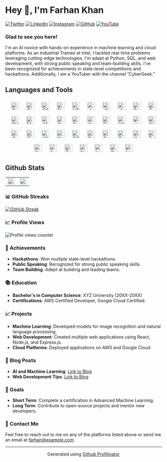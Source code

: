 # Hey 👋, I'm Farhan Khan

[![Twitter](https://img.shields.io/badge/twitter-%2300acee.svg?&style=for-the-badge&logo=twitter&logoColor=white)](https://twitter.com/FarhanKhank18)
[![LinkedIn](https://img.shields.io/badge/linkedin-%231E77B5.svg?&style=for-the-badge&logo=linkedin&logoColor=white)](https://linkedin.com/in/farhankhankundur)
[![Instagram](https://img.shields.io/badge/instagram-%23000000.svg?&style=for-the-badge&logo=instagram&logoColor=white)](https://instagram.com/farhan__khan__51)
[![GitHub](https://img.shields.io/badge/github-%2324292e.svg?&style=for-the-badge&logo=github&logoColor=white)](https://github.com/Farhankhankundur)
[![YouTube](https://img.shields.io/badge/youtube-%23EE4831.svg?&style=for-the-badge&logo=youtube&logoColor=white)](https://www.youtube.com/user/@cybergeek4865)

### Glad to see you here!

I'm an AI novice with hands-on experience in machine learning and cloud platforms. As an Industrial Trainee at Intel, I tackled real-time problems leveraging cutting-edge technologies. I'm adept at Python, SQL, and web development, with strong public speaking and team-building skills. I've been recognized for achievements in state-level competitions and hackathons. Additionally, I am a YouTuber with the channel ”CyberGeek.”

## Languages and Tools

<div align="center">
  <a href="https://reactjs.org/" target="_blank"><img style="margin: 10px" src="https://profilinator.rishav.dev/skills-assets/react-original-wordmark.svg" alt="React" height="25" /></a>
  <a href="https://getbootstrap.com/docs/3.4/javascript/" target="_blank"><img style="margin: 10px" src="https://profilinator.rishav.dev/skills-assets/bootstrap-plain.svg" alt="Bootstrap" height="25" /></a>
  <a href="https://www.w3schools.com/css/" target="_blank"><img style="margin: 10px" src="https://profilinator.rishav.dev/skills-assets/css3-original-wordmark.svg" alt="CSS3" height="25" /></a>
  <a href="https://www.electronjs.org/" target="_blank"><img style="margin: 10px" src="https://profilinator.rishav.dev/skills-assets/electron-original.svg" alt="Electron" height="25" /></a>
  <a href="https://en.wikipedia.org/wiki/HTML5" target="_blank"><img style="margin: 10px" src="https://profilinator.rishav.dev/skills-assets/html5-original-wordmark.svg" alt="HTML5" height="25" /></a>
  <a href="https://www.javascript.com/" target="_blank"><img style="margin: 10px" src="https://profilinator.rishav.dev/skills-assets/javascript-original.svg" alt="JavaScript" height="25" /></a>
  <a href="https://www.cprogramming.com/" target="_blank"><img style="margin: 10px" src="https://profilinator.rishav.dev/skills-assets/c-original.svg" alt="C" height="25" /></a>
  <a href="https://aws.amazon.com/" target="_blank"><img style="margin: 10px" src="https://profilinator.rishav.dev/skills-assets/amazonwebservices-original-wordmark.svg" alt="AWS" height="25" /></a>
  <a href="https://www.docker.com/" target="_blank"><img style="margin: 10px" src="https://profilinator.rishav.dev/skills-assets/docker-original-wordmark.svg" alt="Docker" height="25" /></a>
  <a href="https://www.typescriptlang.org/" target="_blank"><img style="margin: 10px" src="https://profilinator.rishav.dev/skills-assets/typescript-original.svg" alt="TypeScript" height="25" /></a>
  <a href="https://www.php.net/" target="_blank"><img style="margin: 10px" src="https://profilinator.rishav.dev/skills-assets/php-original.svg" alt="PHP" height="25" /></a>
  <a href="https://www.mysql.com/" target="_blank"><img style="margin: 10px" src="https://profilinator.rishav.dev/skills-assets/mysql-original-wordmark.svg" alt="MySQL" height="25" /></a>
  <a href="https://www.mongodb.com/" target="_blank"><img style="margin: 10px" src="https://profilinator.rishav.dev/skills-assets/mongodb-original-wordmark.svg" alt="MongoDB" height="25" /></a>
  <a href="https://www.python.org/" target="_blank"><img style="margin: 10px" src="https://profilinator.rishav.dev/skills-assets/python-original.svg" alt="Python" height="25" /></a>
  <a href="https://expressjs.com/" target="_blank"><img style="margin: 10px" src="https://profilinator.rishav.dev/skills-assets/express-original-wordmark.svg" alt="Express.js" height="25" /></a>
  <a href="https://kubernetes.io/" target="_blank"><img style="margin: 10px" src="https://profilinator.rishav.dev/skills-assets/kubernetes-icon.svg" alt="Kubernetes" height="25" /></a>
  <a href="https://flask.palletsprojects.com/" target="_blank"><img style="margin: 10px" src="https://profilinator.rishav.dev/skills-assets/flask.png" alt="Flask" height="25" /></a>
  <a href="https://www.apachefriends.org/" target="_blank"><img style="margin: 10px" src="https://profilinator.rishav.dev/skills-assets/xampp.png" alt="XAMPP" height="25" /></a>
  <a href="https://www.jenkins.io/" target="_blank"><img style="margin: 10px" src="https://profilinator.rishav.dev/skills-assets/jenkins-icon.svg" alt="Jenkins" height="25" /></a>
  <a href="https://github.com/" target="_blank"><img style="margin: 10px" src="https://profilinator.rishav.dev/skills-assets/git-scm-icon.svg" alt="Git" height="25" /></a>
  <a href="https://www.gatsbyjs.com/" target="_blank"><img style="margin: 10px" src="https://profilinator.rishav.dev/skills-assets/gatsby.png" alt="Gatsby" height="25" /></a>
  <a href="https://firebase.google.com/" target="_blank"><img style="margin: 10px" src="https://profilinator.rishav.dev/skills-assets/firebase.png" alt="Firebase" height="25" /></a>
  <a href="https://wordpress.com/" target="_blank"><img style="margin: 10px" src="https://profilinator.rishav.dev/skills-assets/wordpress.png" alt="WordPress" height="25" /></a>
  <a href="https://nodejs.org/" target="_blank"><img style="margin: 10px" src="https://profilinator.rishav.dev/skills-assets/nodejs-original-wordmark.svg" alt="Node.js" height="25" /></a>
  <a href="https://cloud.google.com/" target="_blank"><img style="margin: 10px" src="https://profilinator.rishav.dev/skills-assets/google_cloud-icon.svg" alt="GCP" height="25" /></a>
  <a href="https://dart.dev/" target="_blank"><img style="margin: 10px" src="https://profilinator.rishav.dev/skills-assets/dartlang-icon.svg" alt="Dart" height="25" /></a>
  <a href="https://opencv.org/" target="_blank"><img style="margin: 10px" src="https://profilinator.rishav.dev/skills-assets/opencv-icon.svg" alt="OpenCV" height="25" /></a>
  <a href="https://powerbi.microsoft.com/en-us/" target="_blank"><img style="margin: 10px" src="https://profilinator.rishav.dev/skills-assets/powerbi.png" alt="Power Bi" height="25" /></a>
  <a href="https://keras.io/" target="_blank"><img style="margin: 10px" src="https://profilinator.rishav.dev/skills-assets/keras.png" alt="Keras" height="25" /></a>
  <a href="https://www.tailwindcss.com/" target="_blank"><img style="margin: 10px" src="https://profilinator.rishav.dev/skills-assets/tailwindcss.svg" alt="Tailwind CSS" height="25" /></a>
  <a href="https://kotlinlang.org/" target="_blank"><img style="margin: 10px" src="https://profilinator.rishav.dev/skills-assets/kotlinlang-icon.svg" alt="Kotlin" height="25" /></a>
  <a href="https://www.android.com/intl/en_in/" target="_blank"><img style="margin: 10px" src="https://profilinator.rishav.dev/skills-assets/android-original-wordmark.svg" alt="Android" height="25" /></a>
  <a href="https://www.tensorflow.org/" target="_blank"><img style="margin: 10px" src="https://profilinator.rishav.dev/skills-assets/tensorflow-icon.svg" alt="TensorFlow" height="25" /></a>
  <a href="https://nextjs.org/" target="_blank"><img style="margin: 10px" src="https://profilinator.rishav.dev/skills-assets/nextjs.png" alt="NextJS" height="25" /></a>
  <a href="https://www.linux.org/" target="_blank"><img style="margin: 10px" src="https://profilinator.rishav.dev/skills-assets/linux-original.svg" alt="Linux" height="25" /></a>
  <a href="https://www.postgresql.org/" target="_blank"><img style="margin: 10px" src="https://profilinator.rishav.dev/skills-assets/postgresql-original-wordmark.svg" alt="PostgreSQL" height="25" /></a>
  <a href="https://www.adobe.com/products/photoshop-lightroom.html" target="_blank"><img style="margin: 10px" src="https://profilinator.rishav.dev/skills-assets/lightroom.png" alt="Lightroom" height="25" /></a>
</div>

## Github Stats

<table>
  <tr>
    <td valign="top" width="50%">
      <img src="https://github-readme-stats.vercel.app/api?username=Farhankhankundur&show_icons=true&count_private=true&hide_border=true" align="left" style="width: 100%" />
    </td>
    <td valign="top" width="50%">
      <img src="https://github-readme-stats.vercel.app/api/top-langs/?username=Farhankhankundur&hide_border=true&layout=compact" align="left" style="width: 100%" />
    </td>
  </tr>
</table>

### 📊 GitHub Streaks

[![GitHub Streak](https://streak-stats.demolab.com/?user=Farhankhankundur)](https://git.io/streak-stats)

### 📈 Profile Views

![Profile views counter](https://komarev.com/ghpvc/?username=Farhankhankundur&&style=flat-square)

### 🌟 Achievements

- **Hackathons**: Won multiple state-level hackathons.
- **Public Speaking**: Recognized for strong public speaking skills.
- **Team Building**: Adept at building and leading teams.

### 📚 Education

- **Bachelor's in Computer Science**: XYZ University (20XX-20XX)
- **Certifications**: AWS Certified Developer, Google Cloud Certified.

### 📈 Projects

- **Machine Learning**: Developed models for image recognition and natural language processing.
- **Web Development**: Created multiple web applications using React, Node.js, and Express.js.
- **Cloud Platforms**: Deployed applications on AWS and Google Cloud.

### 📝 Blog Posts

- **AI and Machine Learning**: [Link to Blog](https://example.com/blog)
- **Web Development Tips**: [Link to Blog](https://example.com/blog)

### 🎯 Goals

- **Short Term**: Complete a certification in Advanced Machine Learning.
- **Long Term**: Contribute to open-source projects and mentor new developers.

### 📝 Contact Me

Feel free to reach out to me on any of the platforms listed above or send me an email at [farhan@example.com](mailto:farhan@example.com).

---

<div align="center">
  Generated using <a href="https://profilinator.rishav.dev/" target="_blank">Github Profilinator</a>
</div>
